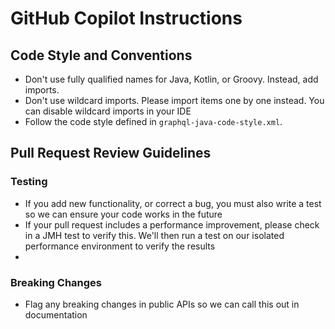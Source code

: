 # GitHub Copilot Instructions

## Code Style and Conventions

- Don't use fully qualified names for Java, Kotlin, or Groovy. Instead, add imports.
- Don't use wildcard imports. Please import items one by one instead. You can disable wildcard imports in your IDE
- Follow the code style defined in `graphql-java-code-style.xml`.

## Pull Request Review Guidelines

### Testing
- If you add new functionality, or correct a bug, you must also write a test so we can ensure your code works in the future
- If your pull request includes a performance improvement, please check in a JMH test to verify this. We'll then run a test on our isolated performance environment to verify the results
- 
### Breaking Changes
- Flag any breaking changes in public APIs so we can call this out in documentation
